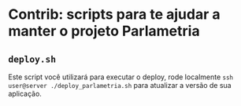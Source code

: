 # Contrib: scripts para te ajudar a manter o projeto Parlametria

## `deploy.sh`

Este script você utilizará para executar o deploy, rode localmente `ssh user@server ./deploy_parlametria.sh` para atualizar a versão de sua aplicação.
